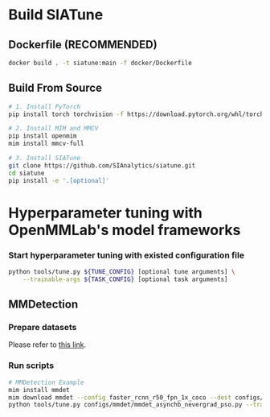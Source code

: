 # Build SIATune

## Dockerfile (RECOMMENDED)
```bash
docker build . -t siatune:main -f docker/Dockerfile
```

## Build From Source

```bash
# 1. Install PyTorch
pip install torch torchvision -f https://download.pytorch.org/whl/torch_stable.html

# 2. Install MIM and MMCV
pip install openmim
mim install mmcv-full

# 3. Install SIATune
git clone https://github.com/SIAnalytics/siatune.git
cd siatune
pip install -e '.[optional]'
```

# Hyperparameter tuning with OpenMMLab's model frameworks

### Start hyperparameter tuning with existed configuration file
```bash
python tools/tune.py ${TUNE_CONFIG} [optional tune arguments] \
    --trainable-args ${TASK_CONFIG} [optional task arguments]
```

## MMDetection

### Prepare datasets
Please refer to [this link](https://github.com/open-mmlab/mmdetection/blob/master/docs/en/1_exist_data_model.md#prepare-datasets).

### Run scripts
```bash
# MMDetection Example
mim install mmdet
mim download mmdet --config faster_rcnn_r50_fpn_1x_coco --dest configs/mmdet/faster_rcnn
python tools/tune.py configs/mmdet/mmdet_asynchb_nevergrad_pso.py --trainable-args configs/mmdet/faster_rcnn/faster_rcnn_r50_fpn_1x_coco.py
```
